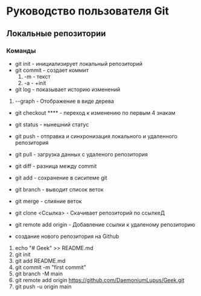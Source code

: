 # Руководство пользователя Git
## Локальные репозитории
### Команды
* git init - инициализирует локальный репозиторий
* git commit - создает коммит 
  1. -m - текст
  2. -a - +init
* git log - показывает историю изменений
 1. --graph - Отображение в виде дерева
* git checkout **** - переход к изменению по первым 4 знакам
* git status - нынешний статус
* git push - отправка и синхронизация локального и удаленного репозитория
* git pull - загрузка данных с удаленого репозитория
* git diff - разница между commit
* git add - сохранение в сиситеме git
* git branch - выводит список веток
* git merge - слияние веток
* git clone <Ссылка> - Скачивает репозиторий по ссылкеД
* git remote add origin <links> - Добавление ссылки к удаленому репозиторию



* создание нового репозитория на Github
1. echo "# Geek" >> README.md
2. git init
3. git add README.md
4. git commit -m "first commit"
5. git branch -M main
6. git remote add origin https://github.com/DaemoniumLupus/Geek.git
7. git push -u origin main